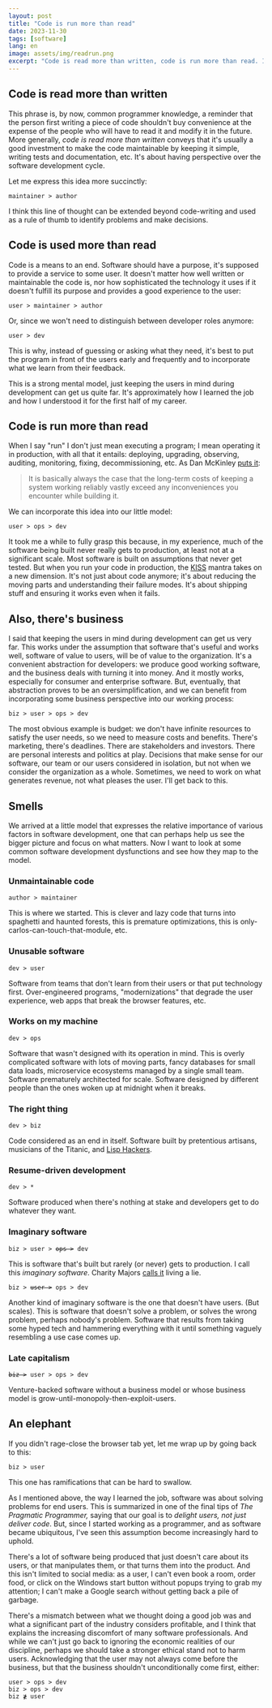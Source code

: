 ```yaml
---
layout: post
title: "Code is run more than read"
date: 2023-11-30
tags: [software]
lang: en
image: assets/img/readrun.png
excerpt: "Code is read more than written, code is run more than read. I think this line of thought can be extended beyond code-writing, and used as a rule of thumb to identify problems and make decisions."
---
```



## Code is read more than written

This phrase is, by now, common programmer knowledge, a reminder that the person first writing a piece of code shouldn't buy convenience at the expense of the people who will have to read it and modify it in the future. More generally, *code is read more than written* conveys that it's usually a good investment to make the code maintainable by keeping it simple, writing tests and documentation, etc. It's about having perspective over the software development cycle.

Let me express this idea more succinctly:

<div class="org-center">
<p>
<code>maintainer &gt; author</code>
</p>
</div>

I think this line of thought can be extended beyond code-writing and used as a rule of thumb to identify problems and make decisions.


## Code is used more than read

Code is a means to an end. Software should have a purpose, it's supposed to provide a service to some user. It doesn't matter how well written or maintainable the code is, nor how sophisticated the technology it uses if it doesn't fulfill its purpose and provides a good experience to the user:

<div class="org-center">
<p>
<code>user &gt; maintainer &gt; author</code>
</p>
</div>

Or, since we won't need to distinguish between developer roles anymore:

<div class="org-center">
<p>
<code>user &gt; dev</code>
</p>
</div>

This is why, instead of guessing or asking what they need, it's best to put the program in front of the users early and frequently and to incorporate what we learn from their feedback.

This is a strong mental model, just keeping the users in mind during development can get us quite far. It's approximately how I learned the job and how I understood it for the first half of my career.


## Code is run more than read

When I say "run" I don't just mean executing a program; I mean operating it in production, with all that it entails: deploying, upgrading, observing, auditing, monitoring, fixing, decommissioning, etc. As Dan McKinley [puts it](https://mcfunley.com/choose-boring-technology):

> It is basically always the case that the long-term costs of keeping a system working reliably vastly exceed any inconveniences you encounter while building it.

We can incorporate this idea into our little model:

<div class="org-center">
<p>
<code>user &gt; ops &gt; dev</code>
</p>
</div>

It took me a while to fully grasp this because, in my experience, much of the software being built never really gets to production, at least not at a significant scale. Most software is built on assumptions that never get tested. But when you run your code in production, the [KISS](https://en.wikipedia.org/wiki/KISS_principle) mantra takes on a new dimension. It's not just about code anymore; it's about reducing the moving parts and understanding their failure modes. It's about shipping stuff and ensuring it works even when it fails.


## Also, there's business

I said that keeping the users in mind during development can get us very far. This works under the assumption that software that's useful and works well, software of value to users, will be of value to the organization. It's a convenient abstraction for developers: we produce good working software, and the business deals with turning it into money. And it mostly works, especially for consumer and enterprise software. But, eventually, that abstraction proves to be an oversimplification, and we can benefit from incorporating some business perspective into our working process:

<div class="org-center">
<p>
<code>biz &gt; user &gt; ops &gt; dev</code>
</p>
</div>

The most obvious example is budget: we don't have infinite resources to satisfy the user needs, so we need to measure costs and benefits. There's marketing, there's deadlines. There are stakeholders and investors. There are personal interests and politics at play. Decisions that make sense for our software, our team or our users considered in isolation, but not when we consider the organization as a whole. Sometimes, we need to work on what generates revenue, not what pleases the user. I'll get back to this.


## Smells

We arrived at a little model that expresses the relative importance of various factors in software development, one that can perhaps help us see the bigger picture and focus on what matters. Now I want to look at some common software development dysfunctions and see how they map to the model.


### Unmaintainable code

<div class="org-center">
<p>
<code>author &gt; maintainer</code>
</p>
</div>

This is where we started. This is clever and lazy code that turns into spaghetti and haunted forests, this is premature optimizations, this is only-carlos-can-touch-that-module, etc.


### Unusable software

<div class="org-center">
<p>
<code>dev &gt; user</code>
</p>
</div>

Software from teams that don't learn from their users or that put technology first. Over-engineered programs, "modernizations" that degrade the user experience, web apps that break the browser features, etc.


### Works on my machine

<div class="org-center">
<p>
<code>dev &gt; ops</code>
</p>
</div>

Software that wasn't designed with its operation in mind. This is overly complicated software with lots of moving parts, fancy databases for small data loads, microservice ecosystems managed by a single small team. Software prematurely architected for scale. Software designed by different people than the ones woken up at midnight when it breaks.


### The right thing

<div class="org-center">
<p>
<code>dev &gt; biz</code>
</p>
</div>

Code considered as an end in itself. Software built by pretentious artisans, musicians of the Titanic, and [Lisp Hackers](https://www.dreamsongs.com/RiseOfWorseIsBetter.html).


### Resume-driven development

<div class="org-center">
<p>
<code>dev &gt; *</code>
</p>
</div>

Software produced when there's nothing at stake and developers get to do whatever they want.


### Imaginary software

<div class="org-center"><p><code>biz > user > <del>ops ></del> dev</code></p></div>

This is software that's built but rarely (or never) gets to production. I call this *imaginary software*. Charity Majors [calls it](https://twitter.com/mipsytipsy/status/1308641574448803840?lang=es) living a lie.

<div class="org-center"><p><code>biz > <del>user ></del> ops > dev</code></p></div>

Another kind of imaginary software is the one that doesn't have users. (But scales). This is software that doesn't solve a problem, or solves the wrong problem, perhaps nobody's problem. Software that results from taking some hyped tech and hammering everything with it until something vaguely resembling a use case comes up.


### Late capitalism

<div class="org-center"><p><code><del>biz ></del> user > ops > dev</code></p></div>

Venture-backed software without a business model or whose business model is grow-until-monopoly-then-exploit-users.


## An elephant

If you didn't rage-close the browser tab yet, let me wrap up by going back to this:

<div class="org-center">
<p>
<code>biz &gt; user</code>
</p>
</div>

This one has ramifications that can be hard to swallow.

As I mentioned above, the way I learned the job, software was about solving problems for end users. This is summarized in one of the final tips of *The Pragmatic Programmer,* saying that our goal is to *delight users, not just deliver code*. But, since I started working as a programmer, and as software became ubiquitous, I've seen this assumption become increasingly hard to uphold.

There's a lot of software being produced that just doesn't care about its users, or that manipulates them, or that turns them into the product. And this isn't limited to social media: as a user, I can't even book a room, order food, or click on the Windows start button without popups trying to grab my attention; I can't make a Google search without getting back a pile of garbage.

There's a mismatch between what we thought doing a good job was and what a significant part of the industry considers profitable, and I think that explains the increasing discomfort of many software professionals. And while we can't just go back to ignoring the economic realities of our discipline, perhaps we should take a stronger ethical stand not to harm users. Acknowledging that the user may not always come before the business, but that the business shouldn't unconditionally come first, either:

<div class="org-center">
<p>
<code>user &gt; ops &gt; dev</code><br />
<code>biz &gt; ops &gt; dev</code><br />
<code>biz ≹ user</code>
</p>
</div>